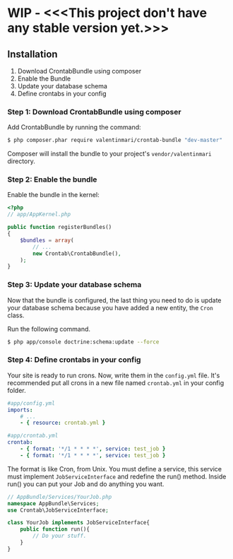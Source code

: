 # WIP - <<<This project don't have any stable version yet.>>>

## Installation

1. Download CrontabBundle using composer
2. Enable the Bundle
3. Update your database schema
4. Define crontabs in your config

### Step 1: Download CrontabBundle using composer

Add CrontabBundle by running the command:

``` bash
$ php composer.phar require valentinmari/crontab-bundle "dev-master"
```

Composer will install the bundle to your project's `vendor/valentinmari` directory.

### Step 2: Enable the bundle

Enable the bundle in the kernel:

``` php
<?php
// app/AppKernel.php

public function registerBundles()
{
    $bundles = array(
        // ...
        new Crontab\CrontabBundle(),
    );
}
```

### Step 3: Update your database schema

Now that the bundle is configured, the last thing you need to do is update your
database schema because you have added a new entity, the `Cron` class.

Run the following command.

``` bash
$ php app/console doctrine:schema:update --force
```

### Step 4: Define crontabs in your config

Your site is ready to run crons. Now, write them in the `config.yml` file.
It's recommended put all crons in a new file named `crontab.yml` in your config 
folder.

```yaml
#app/config.yml
imports:
    # ...
    - { resource: crontab.yml }
```
```yaml
#app/crontab.yml
crontab:
    - { format: '*/1 * * * *', service: test_job }
    - { format: '*/1 * * * *', service: test_job }
```

The format is like Cron, from Unix. You must define a service, this service must
implement `JobServiceInterface` and redefine the run() method.
Inside run() you can put your Job and do anything you want.

```php
// AppBundle/Services/YourJob.php
namespace AppBundle\Services;
use Crontab\JobServiceInterface;

class YourJob implements JobServiceInterface{
    public function run(){
        // Do your stuff.
    }
}
```
